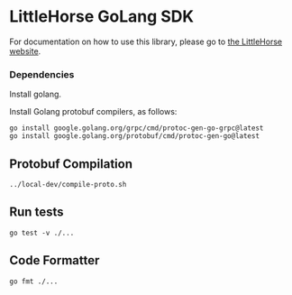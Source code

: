 # LittleHorse GoLang SDK

For documentation on how to use this library, please go to [the LittleHorse website](https://littlehorse.io/docs/server).

### Dependencies

Install golang.

Install Golang protobuf compilers, as follows:

```
go install google.golang.org/grpc/cmd/protoc-gen-go-grpc@latest
go install google.golang.org/protobuf/cmd/protoc-gen-go@latest
```

## Protobuf Compilation

```
../local-dev/compile-proto.sh
```

## Run tests

```
go test -v ./...
```

## Code Formatter 

```
go fmt ./...
```